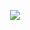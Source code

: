 
<p align="center">
    
  <img src="https://gifimage.net/wp-content/uploads/2018/11/naruto-young-gif-2.gif" />
</p>
